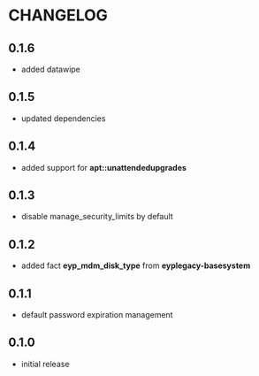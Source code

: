 # CHANGELOG

## 0.1.6

* added datawipe

## 0.1.5

* updated dependencies

## 0.1.4

* added support for **apt::unattendedupgrades**

## 0.1.3

* disable manage_security_limits by default

## 0.1.2

* added fact **eyp_mdm_disk_type** from **eyplegacy-basesystem**

## 0.1.1

* default password expiration management

## 0.1.0

* initial release
